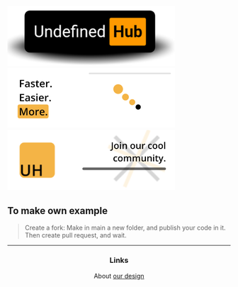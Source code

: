 ![Logo](https://github.com/undefinedhub/.github/blob/6cd6552abc11003f93432eaf75f757350a6a1145/profile/UndefinedImage%20%5BFC19835%5D.png) 
![Part 1](https://github.com/undefinedhub/.github/blob/1d1e1476adb9dc4a3fa87b6e9e569a7b863fee1a/profile/%D0%9D%D0%BE%D0%B2%D1%8B%D0%B9%20%D0%BF%D1%80%D0%BE%D0%B5%D0%BA%D1%82%2042%20%5BE1A81E4%5D.png)
![Part 2](https://github.com/undefinedhub/.github/blob/a588df39a7f8b3804e8401098720b0ce97f01535/profile/%D0%9D%D0%BE%D0%B2%D1%8B%D0%B9%20%D0%BF%D1%80%D0%BE%D0%B5%D0%BA%D1%82%2043%20%5B248ADE9%5D.png)
----
## To make own example
> Create a fork:
> Make in main a new folder, and publish your code in it.
> Then create pull request, and wait.
----
<div align="center">
<h3>Links</h3>
<p>About <a href="https://github.com">our design</a></p>
</div>
